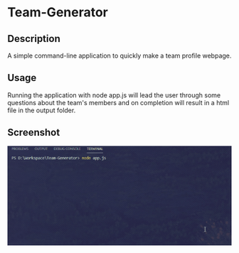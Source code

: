 # Team-Generator

## Description
A simple command-line application to quickly make a team profile webpage.

## Usage
Running the application with node app.js will lead the user through some questions about the team's members and on completion will result in a html file in the output folder.

## Screenshot
![alt text](https://raw.githubusercontent.com/parmark/Team-Generator/master/images/application-animation.gif "")
